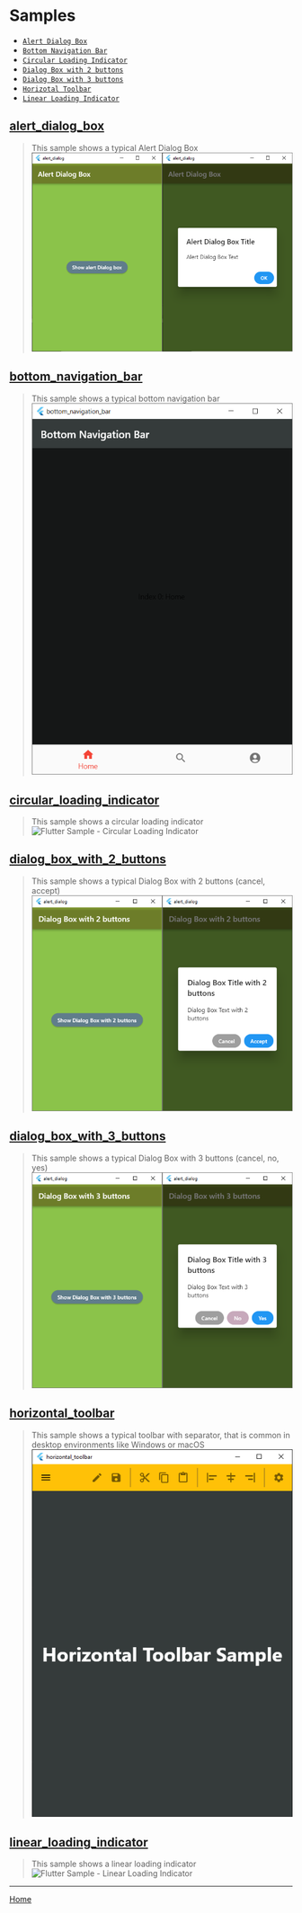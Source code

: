 # Samples
- [`Alert Dialog Box`](#alert_dialog_box)
- [`Bottom Navigation Bar`](#bottom_navigation_bar)
- [`Circular Loading Indicator`](#circular_loading_indicator)
- [`Dialog Box with 2 buttons`](#dialog_box_with_2_buttons)
- [`Dialog Box with 3 buttons`](#dialog_box_with_3_buttons)
- [`Horizotal Toolbar`](#horizontal_toolbar)
- [`Linear Loading Indicator`](#linear_loading_indicator)

## <a name="alert_dialog_box"></a>[**alert_dialog_box**](alert_dialog_box/lib/main.dart)
> This sample shows a typical Alert Dialog Box
![Flutter Sample - Alert Dialog Box](images/flutter_sample-Alert_Dialog_Box.png)


## <a name="bottom_navigation_bar"></a>[**bottom_navigation_bar**](bottom_navigation_bar/lib/main.dart)
> This sample shows a typical bottom navigation bar
![Flutter Sample - Bottom Navigation Bar](images/flutter_sample-Bottom_Navigation_Bar.png)


## <a name="circular_loading_indicator"></a>[**circular_loading_indicator**](circular_loading_indicator/lib/main.dart)
> This sample shows a circular loading indicator
![Flutter Sample - Circular Loading Indicator](images/flutter_sample-Circular_Loading_Indicador.png)


## <a name="dialog_box_with_2_buttons"></a>[**dialog_box_with_2_buttons**](dialog_box_with_2_buttons/lib/main.dart)
> This sample shows a typical Dialog Box with 2 buttons (cancel, accept)
![Flutter Sample - Dialog Box with 2 buttons](images/flutter_sample-Dialog_Box_with_2_buttons.png)


## <a name="dialog_box_with_3_buttons"></a>[**dialog_box_with_3_buttons**](dialog_box_with_3_buttons/lib/main.dart)
> This sample shows a typical Dialog Box with 3 buttons (cancel, no, yes)
![Flutter Sample - Dialog Box with 3 buttons](images/flutter_sample-Dialog_Box_with_3_buttons.png)


## <a name="horizontal_toolbar"></a>[**horizontal_toolbar**](horizontal_toolbar/lib/main.dart)
> This sample shows a typical toolbar with separator, that is common in desktop environments like Windows or macOS
![Flutter Sample - Horizontal Toolbar](images/flutter_sample-Horizontal_Toolbar.png)


## <a name="linear_loading_indicator"></a>[**linear_loading_indicator**](linear_loading_indicator/lib/main.dart)
> This sample shows a linear loading indicator
![Flutter Sample - Linear Loading Indicator](images/flutter_sample-Linear_Loading_Indicador.png)


---
[Home](../README.md)
